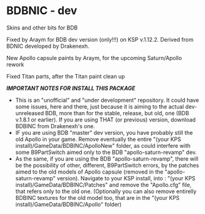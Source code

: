 # BDBNIC - dev 
Skins and other bits for BDB 

Fixed by Araym for BDB dev version (only!!!) on KSP v.1.12.2. Derived from BDNIC developed by Drakenexh.

New Apollo capsule paints by Araym, for the upcoming Saturn/Apollo rework

Fixed Titan parts, after the Titan paint clean up

***IMPORTANT NOTES FOR INSTALL THIS PACKAGE***
- This is an "unofficial" and "under development" repository. It could have some issues, here and there, just because it is aiming to the actual dev-unreleased BDB, more than for the stable, release, but old, one (BDB v.1.8.1 or earlier). If you are using THAT (or previous) version, download BDBINC from Drakenexh's one.
- IF you are using BDB "master" dev version, you have probably still the old Apollo in your game. Remove eventually the entire "(your KPS install)/GameData/BDBINC/ApolloNew" folder, as could interfere with some B9PartSwitch aimed only to the BDB "apollo-saturn-revamp" dev.
- As the same, if you are using the BDB "apollo-saturn-revamp", there will be the possibility of other, different, B9PartSwitch errors, by the patches aimed to the old models of Apollo capsule (removed in the "apollo-saturn-revamp" version). Navigate to your KSP install, into : "(your KPS install)/GameData/BDBINC/Patches" and remove the "Apollo.cfg" file, that refers only to the old one. (Optionally you can also remove entirelly BDBINC textures for the old model too, that are in the "(your KPS install)/GameData/BDBINC/Apollo" folder)
